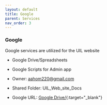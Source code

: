 ```yaml
---
layout: default
title: Google
parent: Services
nav_order: 3
---
```


### Google 

Google services are utilized for the UIL website

- Google Drive/Spreadsheets
- Google Scripts for Admin app

- Owner: aahom220@gmail.com
- Shared Folder: UIL_Web_site_Docs
- Google URL: [Google Drive/](https://drive.google.com/drive/folders/1YaVLSr9quHsbMDChBrlZUjpI_ZeG0cG-/){:target="_blank"}
